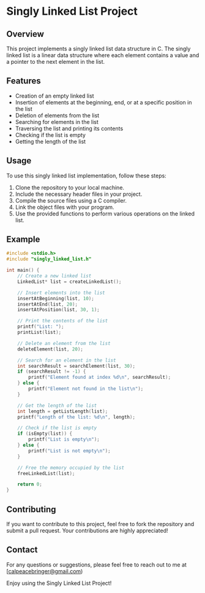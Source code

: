 # Singly Linked List Project

## Overview
This project implements a singly linked list data structure in C. The singly linked list is a linear data structure where each element contains a value and a pointer to the next element in the list.

## Features
- Creation of an empty linked list
- Insertion of elements at the beginning, end, or at a specific position in the list
- Deletion of elements from the list
- Searching for elements in the list
- Traversing the list and printing its contents
- Checking if the list is empty
- Getting the length of the list

## Usage
To use this singly linked list implementation, follow these steps:

1. Clone the repository to your local machine.
2. Include the necessary header files in your project.
3. Compile the source files using a C compiler.
4. Link the object files with your program.
5. Use the provided functions to perform various operations on the linked list.

## Example

```c
#include <stdio.h>
#include "singly_linked_list.h"

int main() {
    // Create a new linked list
    LinkedList* list = createLinkedList();

    // Insert elements into the list
    insertAtBeginning(list, 10);
    insertAtEnd(list, 20);
    insertAtPosition(list, 30, 1);

    // Print the contents of the list
    printf("List: ");
    printList(list);

    // Delete an element from the list
    deleteElement(list, 20);

    // Search for an element in the list
    int searchResult = searchElement(list, 30);
    if (searchResult != -1) {
        printf("Element found at index %d\n", searchResult);
    } else {
        printf("Element not found in the list\n");
    }

    // Get the length of the list
    int length = getListLength(list);
    printf("Length of the list: %d\n", length);

    // Check if the list is empty
    if (isEmpty(list)) {
        printf("List is empty\n");
    } else {
        printf("List is not empty\n");
    }

    // Free the memory occupied by the list
    freeLinkedList(list);

    return 0;
}
```

## Contributing
If you want to contribute to this project, feel free to fork the repository and submit a pull request. Your contributions are highly appreciated!

## Contact
For any questions or suggestions, please feel free to reach out to me at [calpeacebringer@gmail.com)

Enjoy using the Singly Linked List Project!
